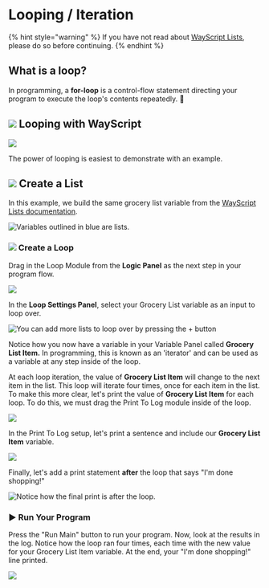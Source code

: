 # Looping / Iteration

{% hint style="warning" %}
If you have not read about [WayScript Lists](variables.md#lists), please do so before continuing.
{% endhint %}

## What is a loop?

In programming, a **for-loop** is a control-flow statement directing your program to execute the loop's contents repeatedly. 🔁

## ![](../.gitbook/assets/super%20%281%29.png) Looping with WayScript

![](../.gitbook/assets/loop_1.png)

The power of looping is easiest to demonstrate with an example.

## ![](../.gitbook/assets/create_var.png) Create a List

In this example, we build the same grocery list variable from the [WayScript Lists documentation](variables.md#lists).

![Variables outlined in blue are lists.](../.gitbook/assets/loop_2.png)

### ![](../.gitbook/assets/loop.png) Create a Loop

Drag in the Loop Module from the **Logic Panel** as the next step in your program flow.

![](../.gitbook/assets/loop_3.png)

In the **Loop Settings Panel**, select your Grocery List variable as an input to loop over.

![You can add more lists to loop over by pressing the + button](../.gitbook/assets/loop_4.png)

Notice how you now have a variable in your Variable Panel called **Grocery List Item.** In programming, this is known as an 'iterator' and can be used as a variable at any step inside of the loop.

At each loop iteration, the value of **Grocery List Item** will change to the next item in the list. This loop will iterate four times, once for each item in the list. To make this more clear, let's print the value of **Grocery List Item** for each loop. To do this, we must drag the Print To Log module inside of the loop.

![](../.gitbook/assets/loop_5.png)

In the Print To Log setup, let's print a sentence and include our **Grocery List Item** variable.

![](../.gitbook/assets/loop_6.png)

Finally, let's add a print statement **after** the loop that says "I'm done shopping!"

![Notice how the final print is after the loop.](../.gitbook/assets/loop_7.png)

### ▶ Run Your Program

Press the "Run Main" button to run your program. Now, look at the results in the log. Notice how the loop ran four times, each time with the new value for your Grocery List Item variable. At the end, your "I'm done shopping!" line printed.

![](../.gitbook/assets/loop_8.png)

